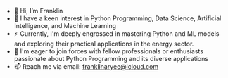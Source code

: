 - 👋 Hi, I’m Franklin
- 👀 I have a keen interest in Python Programming, Data Science, Artificial Intelligence, and Machine Learning
- ⚡️ Currently, I'm deeply engrossed in mastering Python and ML models and exploring their practical applications in the energy sector.
- 💞️ I'm eager to join forces with fellow professionals or enthusiasts passionate about Python Programming and its diverse applications
- 📫 Reach me via email: franklinaryee@icloud.com

<!---
jim-franklin/jim-franklin is a ✨ special ✨ repository because its `README.md` (this file) appears on your GitHub profile.
You can click the Preview link to take a look at your changes.
--->
